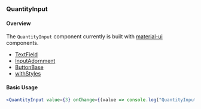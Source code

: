 ### QuantityInput

#### Overview
The `QuantityInput` component currently is built with [material-ui](https://material-ui.com/) components.
 * [TextField](https://material-ui.com/demos/text-fields/)
 * [InputAdornment](https://material-ui.com/api/input-adornment/)
 * [ButtonBase](https://material-ui.com/api/button-base/)
 * [withStyles](https://material-ui.com/customization/overrides/)

#### Basic Usage
```jsx
<QuantityInput value={3} onChange={(value => console.log("QuantityInput changed", value))} />
```

